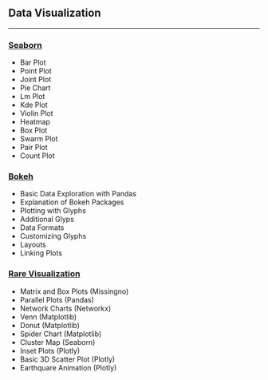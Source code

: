 ## Data Visualization

---
### [Seaborn](https://github.com/ankur715/data_science/blob/master/data_visualization/dv_seaborn.ipynb)
- Bar Plot
- Point Plot
- Joint Plot
- Pie Chart
- Lm Plot
- Kde Plot
- Violin Plot
- Heatmap
- Box Plot
- Swarm Plot
- Pair Plot
- Count Plot

### [Bokeh](https://github.com/ankur715/data_science/blob/master/data_visualization/dv_boreh.ipynb)
- Basic Data Exploration with Pandas
- Explanation of Bokeh Packages
- Plotting with Glyphs
- Additional Glyps
- Data Formats
- Customizing Glyphs
- Layouts
- Linking Plots

### [Rare Visualization](https://github.com/ankur715/data_science/blob/master/data_visualization/dv_rare_visualization.ipynb)
- Matrix and Box Plots (Missingno)
- Parallel Plots (Pandas)
- Network Charts (Networkx)
- Venn (Matplotlib)
- Donut (Matplotlib)
- Spider Chart (Matplotlib)
- Cluster Map (Seaborn)
- Inset Plots (Plotly)
- Basic 3D Scatter Plot (Plotly)
- Earthquare Animation (Plotly)
